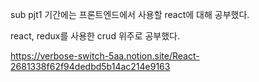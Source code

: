 sub pjt1 기간에는 프론트엔드에서 사용할 react에 대해 공부했다. 

react, redux를 사용한 crud 위주로 공부했다.



https://verbose-switch-5aa.notion.site/React-2681338f62f94dedbd5b14ac214e9163
